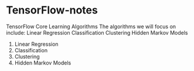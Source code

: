 # TensorFlow-notes
TensorFlow Core Learning Algorithms The algorithms we will focus on include:  Linear Regression Classification Clustering Hidden Markov Models

1. Linear Regression
2. Classification
3. Clustering
4. Hidden Markov Models
